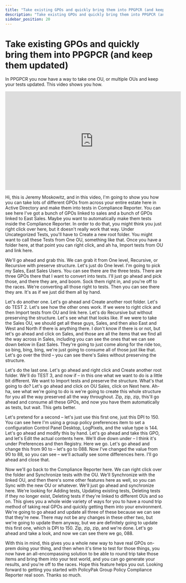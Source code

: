 ```yaml
---
title: "Take existing GPOs and quickly bring them into PPGPCR (and keep them updated)"
description: "Take existing GPOs and quickly bring them into PPGPCR (and keep them updated)"
sidebar_position: 20
---
```

# Take existing GPOs and quickly bring them into PPGPCR (and keep them updated)

In PPGPCR you now have a way to take one OU, or multiple OUs and keep your tests updated. This video
shows you how.

<iframe width="560" height="315" src="https://www.youtube.com/embed/Rg40nLHjZ5E" title="PPGPCR: Take existing GPOs and quickly bring them into PPGPCR (and keep them updated)" frameborder="0" allow="accelerometer; autoplay; clipboard-write; encrypted-media; gyroscope; picture-in-picture; web-share" allowfullscreen="1"></iframe>

Hi, this is Jeremy Moskowitz, and in this video, I'm going to show you how you can take lots of
different GPOs from across your entire estate here in Active Directory and make them into tests in
Compliance Reporter. You can see here I've got a bunch of GPOs linked to sales and a bunch of GPOs
linked to East Sales. Maybe you want to automatically make them tests inside the Compliance
Reporter. In order to do that, you might think you just right click over here, but it doesn't really
work that way. Under Uncategorized Tests, you'll have to Create a new root folder. You might want to
call these Tests from One OU, something like that. Once you have a folder here, at that point you
can right click, and ah ha, Import tests from OU and link here.

We'll go ahead and grab this. We can grab it from One level, Recursive, or Recursive with preserve
structure. Let's just do One level. I'm going to pick my Sales, East Sales Users. You can see there
are the three tests. There are three GPOs there that I want to convert into tests. I'll just go
ahead and pick those, and there they are, and boom. Sock them right in, and you're off to the races.
We're converting all those right to tests. Then you can see there they are. It's as if we just did
them all by hand.

Let's do another one. Let's go ahead and Create another root folder. Let's do TEST 2. Let's see how
the other ones work. If we were to right click and then Import tests from OU and link here. Let's do
Recursive but without preserving the structure. Let's see what that looks like. If we were to take
the Sales OU, we should get all these guys, Sales, and then also East and West and North if there is
anything there. I don't know if there is or not, but let's go ahead and click on Sales, and those
are all the items that we find all the way across in Sales, including you can see the ones that we
can see down below in East Sales. They're going to just come along for the ride too, so bing, bing,
bing, we're just going to consume all of those just like that. Let's go over the third – you can see
there's Sales without preserving the structure.

Let's do the last one. Let's go ahead and right click and Create another root folder. We'll do TEST
3, and now if – in this one what we want to do is a little bit different. We want to Import tests
and preserve the structure. What's that going to do? Let's go ahead and click on OU Sales, click on
Next here. Ah-ha, see what we're going to do is we're going to create this whole structure for you
all the way preserved all the way throughout. Zip, zip, zip, this'll go ahead and consume all these
GPOs, and now you have them automatically as tests, but wait. This gets better.

Let's pretend for a second – let's just use this first one, just this DPI to 150. You can see here
I'm using a group policy preferences item to set a configuration Control Panel Desktop, LogPixels,
and the value type is 144. Let's go ahead and modify this by hand. Let's go ahead and take this GPO,
and let's Edit the actual contents here. We'll dive down under – I think it's under Preferences and
then Registry. Here we go. Let's go ahead and change this from 90 to – let's go to 088. Now I've
changed the value from 90 to 88, so you can see – we'll actually see some differences here. I'll go
ahead and close that.

Now we'll go back to the Compliance Reporter here. We can right click over the folder and
Synchronize tests with the OU. We'll Synchronize with the linked OU, and then there's some other
features here as well, so you can Sync with the new OU or whatever. We'll just go ahead and
synchronize here. We're looking for Adding tests, Updating existing tests, Deleting tests if they no
longer exist, Deleting tests if they're linked to different OUs and so on. This gives you a whole
wide variety of ways for you to have a round trip method of taking real GPOs and quickly getting
them into your environment. We're going to go ahead and update all three of these because we can see
that they're new. There may not be any changes in these other two, but we're going to update them
anyway, but we are definitely going to update this first one, which is DPI to 150. Zip, zip, zip,
and we're done. Let's go ahead and take a look, and now we can see there we go, 088.

With this in mind, this gives you a whole new way to have real GPOs on-prem doing your thing, and
then when it's time to test for those things, you now have an all-encompassing solution to be able
to round trip take those items and bring them into your test world, and you can go generate your
results, and you're off to the races. Hope this feature helps you out. Looking forward to getting
you started with PolicyPak Group Policy Compliance Reporter real soon. Thanks so much.
